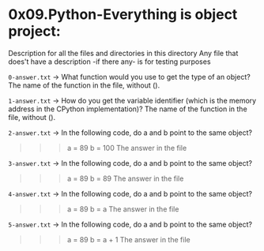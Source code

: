 # 0x09.Python-Everything is object project:


Description for all the files and directories in this directory
Any file that does't have a description -if there any- is for testing purposes


`0-answer.txt` -> What function would you use to get the type of an object?
The name of the function in the file, without ().


`1-answer.txt` -> How do you get the variable identifier (which is the memory address in the CPython implementation)?
The name of the function in the file, without ().


`2-answer.txt` -> In the following code, do a and b point to the same object?
>>> a = 89
>>> b = 100
The answer in the file


`3-answer.txt` -> In the following code, do a and b point to the same object?
>>> a = 89
>>> b = 89
The answer in the file


`4-answer.txt` -> In the following code, do a and b point to the same object?
>>> a = 89
>>> b = a
The answer in the file


`5-answer.txt` -> In the following code, do a and b point to the same object?
>>> a = 89
>>> b = a + 1
The answer in the file

